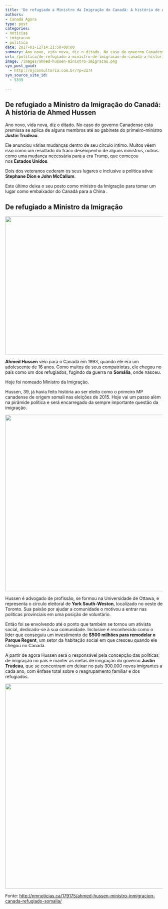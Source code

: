```yaml
---
title: 'De refugiado a Ministro da Imigração do Canadá: A história de Ahmed Hussen'
authors:
- Canadá Agora
type: post
categories:
- noticias
- imigracao
- politica
date: 2017-01-12T14:21:58+00:00
summary: Ano novo, vida nova, diz o ditado. No caso do governo Canadense e para o primeiro-ministro Justin Trudeau isso significa mudanças nos membros do gabinete.
url: /politica/de-refugiado-a-ministro-de-imigracao-do-canada-a-historia-de-ahmed-hussen.html
image: /images/ahmed-hussen-ministro-imigracao.png
syn_post_guid:
  - http://mjconsultoria.com.br/?p=3274
syn_source_site_id:
  - 5339

---
```

## De refugiado a Ministro da Imigração do Canadá: A história de Ahmed Hussen

Ano novo, vida nova, diz o ditado. No caso do governo Canadense esta premissa se aplica de alguns membros até ao gabinete do primeiro-ministro **Justin Trudeau**.

Ele anunciou várias mudanças dentro de seu círculo íntimo. Muitos vêem isso como um resultado do fraco desempenho de alguns ministros, outros como uma mudança necessária para a era Trump, que começou nos **Estados Unidos**.

Dois dos veteranos cederam os seus lugares e inclusive a política ativa: **Stephane Dion e John McCallum**.

Este último deixa o seu posto como ministro da Imigração para tomar um lugar como embaixador do Canadá para a China .

## De refugiado a Ministro da Imigração

<img class="img-responsive text-center aligncenter wp-image-7387 size-full" src="https://www.canadaagora.com/wp-content/uploads/ahmed-hussen-somali-candian-mp-2.jpg" width="660" height="440" />

**Ahmed Hussen** veio para o Canadá em 1993, quando ele era um adolescente de 16 anos. Como muitos de seus compatriotas, ele chegou no país como um dos refugiados, fugindo da guerra na **Somália**, onde nasceu.

Hoje foi nomeado Ministro da Imigração.

Hussen, 39, já havia feito história ao ser eleito como o primeiro MP canadense de origem somali nas eleições de 2015. Hoje vai um passo além na pirâmide política e será encarregado da sempre importante questão da imigração.

<img class="img-responsive text-center aligncenter wp-image-7388 size-full" src="https://www.canadaagora.com/wp-content/uploads/ahmed-hussen-somali-candian-mp-3.jpg" width="1000" height="562" />

Hussen é advogado de profissão, se formou na Universidade de Ottawa, e representa o círculo eleitoral de **York South-Weston**, localizado no oeste de Toronto. Sua paixão por ajudar a comunidade o motivou a entrar nas políticas provinciais em uma posição de voluntário.

Então foi se envolvendo até o ponto que também se tornou um ativista social, dedicado-se à sua comunidade. Inclusive é reconhecido como o líder que conseguiu um investimento de **$500 milhões para remodelar o Parque Regent**, um setor da habitação social em que cresceu quando ele chegou no Canadá.

A partir de agora Hussen será o responsável pela concepção das políticas de imigração no país e manter as metas de imigração do governo **Justin Trudeau**, que se concentram em deixar no país 300.000 novos imigrantes a cada ano, com ênfase total sobre o reagrupamento familiar e dos refugiados.

<img class="img-responsive text-center aligncenter wp-image-7389 size-full" src="https://www.canadaagora.com/wp-content/uploads/ahmed-hussen-somali-candian-mp-4.jpg" width="768" height="653" />

Fonte: <a href="http://nmnoticias.ca/179175/ahmed-hussen-ministro-inmigracion-canada-refugiado-somalia/" target="_blank">http://nmnoticias.ca/179175/ahmed-hussen-ministro-inmigracion-canada-refugiado-somalia/</a>